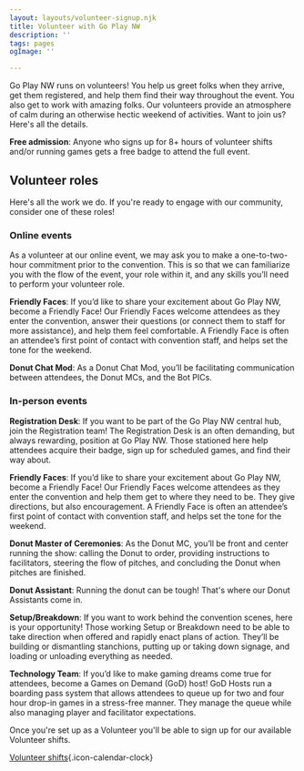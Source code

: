 ```yaml
---
layout: layouts/volunteer-signup.njk
title: Volunteer with Go Play NW
description: ''
tags: pages
ogImage: ''

---
```

Go Play NW runs on volunteers! You help us greet folks when they arrive, get them registered, and help them find their way throughout the event. You also get to work with amazing folks. Our volunteers provide an atmosphere of calm during an otherwise hectic weekend of activities. Want to join us? Here's all the details.

**Free admission**:  Anyone who signs up for 8+ hours of volunteer shifts and/or running games gets a free badge to attend the full event.

## Volunteer roles

Here's all the work we do. If you're ready to engage with our community, consider one of these roles!

### Online events
As a volunteer at our online event, we may ask you to make a one-to-two-hour commitment prior to the convention. This is so that we can familiarize you with the flow of the event, your role within it, and any skills you’ll need to perform your volunteer role.

**Friendly Faces**: If you’d like to share your excitement about Go Play NW, become a Friendly Face! Our Friendly Faces welcome attendees as they enter the convention, answer their questions (or connect them to staff for more assistance), and help them feel comfortable. A Friendly Face is often an attendee’s first point of contact with convention staff, and helps set the tone for the weekend.

[//]: # (**Donut Master of Ceremonies**: As the Donut MC, you’ll be front and center running the show: calling the Donut to order, providing instructions to facilitators, steering the flow of pitches, and concluding the Donut when pitches are finished. You’ll also be in communication with the Donut Chat Mod and Bot PIC during the Donut.)

**Donut Chat Mod**: As a Donut Chat Mod, you’ll be facilitating communication between attendees, the Donut MCs, and the Bot PICs.

[//]: # (**Technology Team**: As a Bot PIC, you’ll help ensure the Discord bots we use to manage the Donut all function smoothly. Technical Support)

### In-person events

**Registration Desk**: If you want to be part of the Go Play NW central hub, join the Registration team! The Registration Desk is an often demanding, but always rewarding, position at Go Play NW. Those stationed here help attendees acquire their badge, sign up for scheduled games, and find their way about.

**Friendly Faces**: If you’d like to share your excitement about Go Play NW, become a Friendly Face! Our Friendly Faces welcome attendees as they enter the convention and help them get to where they need to be. They give directions, but also encouragement. A Friendly Face is often an attendee’s first point of contact with convention staff, and helps set the tone for the weekend.

**Donut Master of Ceremonies**: As the Donut MC, you’ll be front and center running the show: calling the Donut to order, providing instructions to facilitators, steering the flow of pitches, and concluding the Donut when pitches are finished.

**Donut Assistant**: Running the donut can be tough! That's where our Donut Assistants come in.

**Setup/Breakdown**: If you want to work behind the convention scenes, here is your opportunity! Those working Setup or Breakdown need to be able to take direction when offered and rapidly enact plans of action. They’ll be building or dismantling stanchions, putting up or taking down signage, and loading or unloading everything as needed.

**Technology Team**: If you’d like to make gaming dreams come true for attendees, become a Games on Demand (GoD) host! GoD Hosts run a boarding pass system that allows attendees to queue up for two and four hour drop-in games in a stress-free manner. They manage the queue while also managing player and facilitator expectations.

Once you're set up as a Volunteer you'll be able to sign up for our available Volunteer shifts.

[Volunteer shifts](/volunteer-shifts){.icon-calendar-clock}